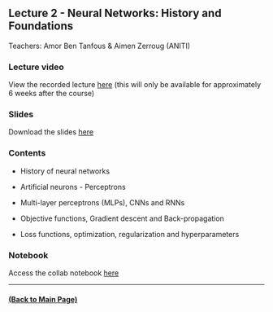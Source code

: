 ## Lecture 2 - Neural Networks: History and Foundations
Teachers: Amor Ben Tanfous & Aimen Zerroug (ANITI)

### Lecture video

View the recorded lecture [here](https://drive.google.com/file/d/1oykaczy7B_qcDTkx26V2euojdjOjUUOI/view?usp=sharing) (this will only be available for approximately 6 weeks after the course)

### Slides

Download the slides [here](https://github.com/rufinv/Intro2AI-advanced-class/blob/gh-pages/Lecture2/Lecture%202%20Advanced.pdf)

### Contents

* History of neural networks 

* Artificial neurons - Perceptrons

* Multi-layer perceptrons (MLPs), CNNs and RNNs

* Objective functions, Gradient descent and Back-propagation

* Loss functions, optimization, regularization and hyperparameters

### Notebook
Access the collab notebook [here](https://colab.research.google.com/drive/1dAVeCDQLzHUTRx7P6pcQVShc8n7NYz14?usp=sharing)

---
#### [(Back to Main Page)](../index.md)
